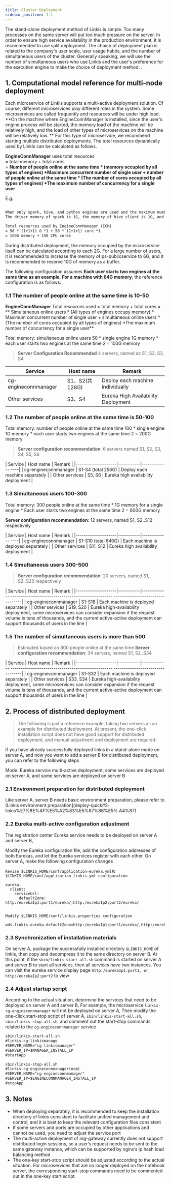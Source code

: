 ```yaml
---
title: Cluster Deployment
sidebar_position: 1.1
---
```


The stand-alone deployment method of Linkis is simple. Too many processes on the same server will put too much pressure on the server. In order to ensure high service availability in the production environment, it is recommended to use split deployment.
The choice of deployment plan is related to the company's user scale, user usage habits, and the number of simultaneous users of the cluster. Generally speaking, we will use the number of simultaneous users who use Linkis and the user's preference for the execution engine to make the choice of deployment method. .

## 1. Computational model reference for multi-node deployment

Each microservice of Linkis supports a multi-active deployment solution. Of course, different microservices play different roles in the system. Some microservices are called frequently and resources will be under high load.
**On the machine where EngineConnManager is installed, since the user's engine process will be started, the memory load of the machine will be relatively high, and the load of other types of microservices on the machine will be relatively low.
** For this type of microservice, we recommend starting multiple distributed deployments. The total resources dynamically used by Linkis can be calculated as follows.

**EngineConnManager** uses total resources<br/>
= total memory + total cores <br/>
= **Number of people online at the same time \* (memory occupied by all types of engines) \*Maximum concurrent number of single user + number of people online at the same time \*
(The number of cores occupied by all types of engines) \*The maximum number of concurrency for a single user**

E.g:
```html

When only spark, hive, and python engines are used and the maximum number of concurrency for a single user is 1, the number of concurrent users is 50.
The driver memory of spark is 1G, the memory of hive client is 1G, and the python client is 1G. Each engine uses 1 core

Total resources used by EngineConnManager (ECM)
= 50 * (1+1+1) G *1 + 50 * (1+1+1) core *1
= 150G memory + 150 CPU cores
```

During distributed deployment, the memory occupied by the microservice itself can be calculated according to each 2G. For a large number of users, it is recommended to increase the memory of ps-publicservice to 6G, and it is recommended to reserve 10G of memory as a buffer.

The following configuration assumes **Each user starts two engines at the same time as an example**, **For a machine with 64G memory**, the reference configuration is as follows:

### 1.1 The number of people online at the same time is 10-50
**EngineConnManager** Total resources used = total memory + total cores =
** Simultaneous online users \* (All types of engines occupy memory) \* Maximum concurrent number of single user + simultaneous online users \*
(The number of cores occupied by all types of engines) \*The maximum number of concurrency for a single user**

Total memory: simultaneous online users 50 * single engine 1G memory * each user starts two engines at the same time 2 = 100G memory

> **Server Configuration Recommended** 4 servers, named as S1, S2, S3, S4

| Service              | Host name | Remark           |
|----------------------|-----------|------------------|
| cg-engineconnmanager | S1、S2(共128G)| Deploy each machine individually |
| Other services       | S3、S4    | Eureka High Availability Deployment |

### 1.2 The number of people online at the same time is 50-100

Total memory: number of people online at the same time 100 * single engine 1G memory * each user starts two engines at the same time 2 = 200G memory

> **Server configuration recommendation**: 6 servers named S1, S2, S3, S4, S5, S6

| Service | Host name | Remark |
|--------------------|-----------|------------- ----|
| cg-engineconnmanager | S1-S4 (total 256G) | Deploy each machine separately |
| Other services | S5, S6 | Eureka high availability deployment |

### 1.3 Simultaneous users 100-300


Total memory: 300 people online at the same time * 1G memory for a single engine * Each user starts two engines at the same time 2 = 600G memory

**Server configuration recommendation**: 12 servers, named S1, S2..S12 respectively

| Service | Host name | Remark |
|--------------------|-----------|------------- ----|
| cg-engineconnmanager | S1-S10 (total 640G) | Each machine is deployed separately |
| Other services | S11, S12 | Eureka high availability deployment |

### 1.4 Simultaneous users 300-500

> **Server configuration recommendation**: 20 servers, named S1, S2..S20 respectively

| Service | Host name | Remark |
|--------------------|-----------|------------- -------------------------------------------------- ---------------------------------|
| cg-engineconnmanager | S1-S18 | Each machine is deployed separately |
| Other services | S19, S20 | Eureka high-availability deployment, some microservices can consider expansion if the request volume is tens of thousands, and the current active-active deployment can support thousands of users in the line |

### 1.5 The number of simultaneous users is more than 500
> Estimated based on 800 people online at the same time
> **Server configuration recommendation**: 34 servers, named S1, S2..S34

| Service | Host name | Remark |
|--------------------|-----------|------------- -------------------------------------------------- ---------------------------------|
| cg-engineconnmanager | S1-S32 | Each machine is deployed separately |
| Other services | S33, S34 | Eureka high-availability deployment, some microservices can consider expansion if the request volume is tens of thousands, and the current active-active deployment can support thousands of users in the line |

## 2. Process of distributed deployment

>The following is just a reference example, taking two servers as an example for distributed deployment. At present, the one-click installation script does not have good support for distributed deployment, and manual adjustment and deployment are required.

If you have already successfully deployed linkis in a stand-alone mode on server A, and now you want to add a server B for distributed deployment, you can refer to the following steps

Mode: Eureka service multi-active deployment, some services are deployed on server A, and some services are deployed on server B

### 2.1 Environment preparation for distributed deployment
Like server A, server B needs basic environment preparation, please refer to [Linkis environment preparation](deploy-quick#3-linkis%E7%8E%AF%E5%A2%83%E5%87%86%E5% A4%87)

### 2.2 Eureka multi-active configuration adjustment
The registration center Eureka service needs to be deployed on server A and server B,


Modify the Eureka configuration file, add the configuration addresses of both Eurekas, and let the Eureka services register with each other.
On server A, make the following configuration changes

```
Revise $LINKIS_HOME/conf/application-eureka.yml和$LINKIS_HOME/conf/application-linkis.yml configuration

eureka:
  client:
    serviceUrl:
      defaultZone: http:/eurekaIp1:port1/eureka/,http:/eurekaIp2:port2/eureka/


Modify $LINKIS_HOME/conf/linkis.properties configuration
  
wds.linkis.eureka.defaultZone=http:/eurekaIp1:port1/eureka/,http:/eurekaIp2:port2/eureka/  
```

### 2.3 Synchronization of installation materials
On server A, package the successfully installed directory `$LINKIS_HOME` of linkis, then copy and decompress it to the same directory on server B.
At this point, if the `sbin/linkis-start-all.sh` command is started on server A and server B to start all services, then all services have two instances. You can visit the eureka service display page `http:/eurekaIp1:port1, or http:/eurekaIp2:port2` to view

### 2.4 Adjust startup script
According to the actual situation, determine the services that need to be deployed on server A and server B,
For example, the microservice `linkis-cg-engineconnmanager` will not be deployed on server A,
Then modify the one-click start-stop script of server A, `sbin/linkis-start-all.sh`, `sbin/linkis-stop-all.sh`, and comment out the start-stop commands related to the `cg-engineconnmanager` service
```html
sbin/linkis-start-all.sh
#linkis-cg-linkismanage
#SERVER_NAME="cg-linkismanager"
#SERVER_IP=$MANAGER_INSTALL_IP
#startApp

sbin/linkis-stop-all.sh
#linkis-cg-engineconnmanager(ecm)
#SERVER_NAME="cg-engineconnmanager"
#SERVER_IP=$ENGINECONNMANAGER_INSTALL_IP
#stopApp

```

## 3. Notes
- When deploying separately, it is recommended to keep the installation directory of linkis consistent to facilitate unified management and control, and it is best to keep the relevant configuration files consistent
- If some servers and ports are occupied by other applications and cannot be used, you need to adjust the service port
- The multi-active deployment of mg-gateway currently does not support distributed login sessions, so a user’s request needs to be sent to the same gateway instance, which can be supported by nginx’s ip hash load balancing method
- The one-key start-stop script should be adjusted according to the actual situation. For microservices that are no longer deployed on the notebook server, the corresponding start-stop commands need to be commented out in the one-key start script.